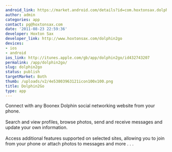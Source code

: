 ```yaml
---
android_link: https://market.android.com/details?id=com.hoxtonsax.dolphin2go
author: admin
categories: app
contact: pg@hoxtonsax.com
date: '2011-08-23 22:59:36'
developer: Hoxton Sax
developer_link: http://www.hoxtonsax.com/dolphin2go
devices: 
- ios
- android
ios_link: http://itunes.apple.com/gb/app/dolphin2go/id432743207
permalink: /app/dolphin2go/
slug: dolphin2go
status: publish
targetMarket: Both
thumb: /uploads/v2/4e53803963121icon100x100.png
title: Dolphin2Go
type: app
---
```


Connect with any Boonex Dolphin social networking website from your phone.<br />
<br />
Search and view profiles, browse photos, send and receive messages and update your own information.<br />
<br />
Access additional features supported on selected sites, allowing you to join from your phone or attach photos to messages and more . . .